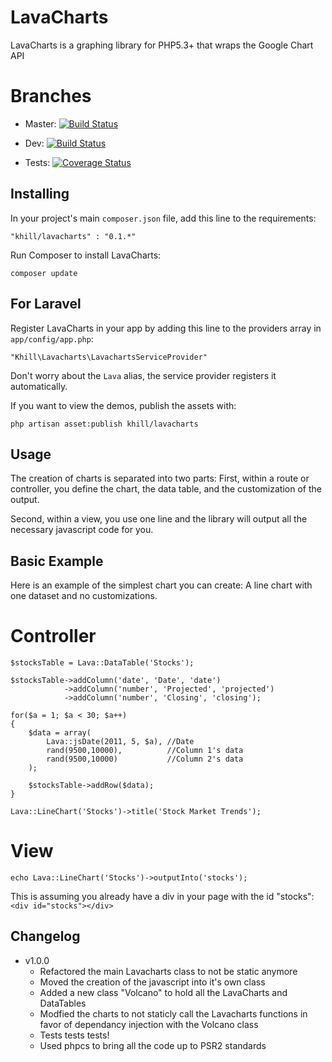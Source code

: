 LavaCharts
==========

LavaCharts is a graphing library for PHP5.3+ that wraps the Google Chart API

Branches
========
 - Master: [![Build Status](https://travis-ci.org/kevinkhill/LavaCharts.png?branch=master)](https://travis-ci.org/kevinkhill/LavaCharts)

 - Dev: [![Build Status](https://travis-ci.org/kevinkhill/LavaCharts.png?branch=dev)](https://travis-ci.org/kevinkhill/LavaCharts) 

 - Tests: [![Coverage Status](https://coveralls.io/repos/kevinkhill/LavaCharts/badge.png?branch=dev)](https://coveralls.io/r/kevinkhill/LavaCharts?branch=dev)

Installing
----------
In your project's main ```composer.json``` file, add this line to the requirements:

  ```
  "khill/lavacharts" : "0.1.*"
  ```

Run Composer to install LavaCharts:

  ```
  composer update
  ```

For Laravel
-----------
Register LavaCharts in your app by adding this line to the providers array in ```app/config/app.php```:

  ```
  "Khill\Lavacharts\LavachartsServiceProvider"
  ```

  Don't worry about the ```Lava``` alias, the service provider registers it automatically.

If you want to view the demos, publish the assets with:

  ```
  php artisan asset:publish khill/lavacharts
  ```

Usage
-----
The creation of charts is separated into two parts:
First, within a route or controller, you define the chart, the data table, and the customization of the output.

Second, within a view, you use one line and the library will output all the necessary javascript code for you.

Basic Example
-------------
Here is an example of the simplest chart you can create: A line chart with one dataset and no customizations.

Controller
==========
  ```
  $stocksTable = Lava::DataTable('Stocks');

  $stocksTable->addColumn('date', 'Date', 'date')
              ->addColumn('number', 'Projected', 'projected')
              ->addColumn('number', 'Closing', 'closing');

  for($a = 1; $a < 30; $a++)
  {
      $data = array(
          Lava::jsDate(2011, 5, $a), //Date
          rand(9500,10000),          //Column 1's data
          rand(9500,10000)           //Column 2's data
      );

      $stocksTable->addRow($data);
  }

  Lava::LineChart('Stocks')->title('Stock Market Trends');
  ```

View
====
  ```
  echo Lava::LineChart('Stocks')->outputInto('stocks');
  ```

This is assuming you already have a div in your page with the id "stocks":
```<div id="stocks"></div>```

Changelog
---------
 - v1.0.0
   - Refactored the main Lavacharts class to not be static anymore
   - Moved the creation of the javascript into it's own class
   - Added a new class "Volcano" to hold all the LavaCharts and DataTables
   - Modfied the charts to not staticly call the Lavacharts functions in favor
     of dependancy injection with the Volcano class
   - Tests tests tests!
   - Used phpcs to bring all the code up to PSR2 standards
